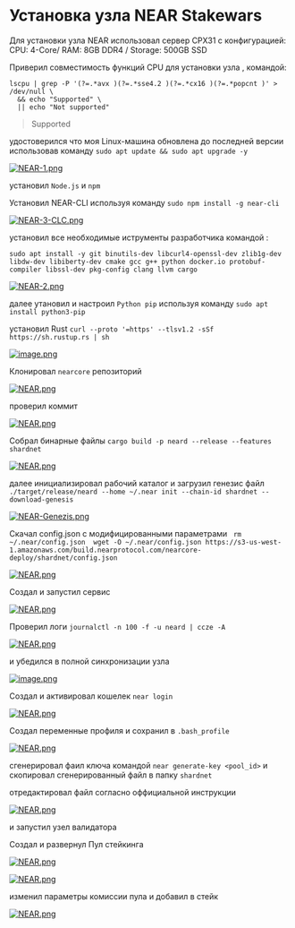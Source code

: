 # Установка узла NEAR Stakewars

Для установки узла NEAR использовал сервер CPX31 с конфигурацией: CPU: 4-Core/ RAM: 8GB DDR4 / Storage: 500GB SSD

Приверил совместимость функций CPU для установки узла , командой:

```
lscpu | grep -P '(?=.*avx )(?=.*sse4.2 )(?=.*cx16 )(?=.*popcnt )' > /dev/null \
  && echo "Supported" \
  || echo "Not supported"
```
> Supported

удостоверился что моя Linux-машина обновлена до последней версии использовав команду ```sudo apt update && sudo apt upgrade -y```

[![NEAR-1.png](https://i.postimg.cc/NGZNVv9B/NEAR-1.png)](https://postimg.cc/CdHHBtsQ)

установил  ```Node.js``` и ```npm```

Установил NEAR-CLI используя команду ```sudo npm install -g near-cli```

[![NEAR-3-CLC.png](https://i.postimg.cc/5NZF1WD3/NEAR-3-CLC.png)](https://postimg.cc/fJfbjpzt)

установил все необходимые иструменты разработчика командой : 

```sudo apt install -y git binutils-dev libcurl4-openssl-dev zlib1g-dev libdw-dev libiberty-dev cmake gcc g++ python docker.io protobuf-compiler libssl-dev pkg-config clang llvm cargo```

[![NEAR-2.png](https://i.postimg.cc/rz24MJxF/NEAR-2.png)](https://postimg.cc/RJGhTwgj)


далее утановил и настроил ```Python pip``` используя команду ```sudo apt install python3-pip```

установил Rust ```curl --proto '=https' --tlsv1.2 -sSf https://sh.rustup.rs | sh ```

[![image.png](https://i.postimg.cc/Sxxv716F/image.png)](https://postimg.cc/xcB59Rpt)


Клонировал ```nearcore``` репозиторий 

[![NEAR.png](https://i.postimg.cc/ydP47RnH/NEAR.png)](https://postimg.cc/JDGdqG96)

проверил коммит

[![NEAR.png](https://i.postimg.cc/9FfR5t1c/NEAR.png)](https://postimg.cc/rzvF54vH)

Собрал бинарные файлы ```cargo build -p neard --release --features shardnet```

[![NEAR.png](https://i.postimg.cc/RF53tkcR/NEAR.png)](https://postimg.cc/HJzsDPvc)

далее инициализировал рабочий каталог и загрузил генезис файл
```./target/release/neard --home ~/.near init --chain-id shardnet --download-genesis```

[![NEAR-Genezis.png](https://i.postimg.cc/g0Sfxp8w/NEAR-Genezis.png)](https://postimg.cc/xkmsZWsY)

Скачал config.json с модифицированными параметрами ```
rm ~/.near/config.json 
wget -O ~/.near/config.json https://s3-us-west-1.amazonaws.com/build.nearprotocol.com/nearcore-deploy/shardnet/config.json```

[![NEAR.png](https://i.postimg.cc/MpW6RWMt/NEAR.png)](https://postimg.cc/pp6MMMBn)


Создал и запустил сервис

[![NEAR.png](https://i.postimg.cc/T36w9z1N/NEAR.png)](https://postimg.cc/56sb9kw8)


Проверил логи ```journalctl -n 100 -f -u neard | ccze -A```

[![NEAR.png](https://i.postimg.cc/6pK9xCdM/NEAR.png)](https://postimg.cc/3dLMg4fG)


и убедился в полной синхронизации узла

[![image.png](https://i.postimg.cc/90dswtX0/image.png)](https://postimg.cc/XBvsT5C6)









Создал и активировал кошелек ```near login```


[![NEAR.png](https://i.postimg.cc/cC4nh6mm/NEAR.png)](https://postimg.cc/VrpvLf2r)

Создал переменные профиля и сохранил в ```.bash_profile```

[![NEAR.png](https://i.postimg.cc/t4zcpKhw/NEAR.png)](https://postimg.cc/G4HKjSgx)


сгенерировал фаил ключа командой ```near generate-key <pool_id>``` и скопировал сгенерированный файл в папку ```shardnet```
 
отредактировал файл согласно оффициальной инструкции 

[![NEAR.png](https://i.postimg.cc/wBphVCpw/NEAR.png)](https://postimg.cc/qN1hBZgK)



и запустил узел валидатора

Создал и развернул Пул стейкинга 
 
 [![NEAR.png](https://i.postimg.cc/50ydZ7vL/NEAR.png)](https://postimg.cc/McCFBY9p)
 
 
 
 [![NEAR.png](https://i.postimg.cc/bN7nr4wY/NEAR.png)](https://postimg.cc/XpgqDH5t)
 
 
 
 
 изменил параметры комиссии пула и добавил в стейк 
 
 [![NEAR.png](https://i.postimg.cc/hjqvq7cK/NEAR.png)](https://postimg.cc/8FtNRc7Y)







